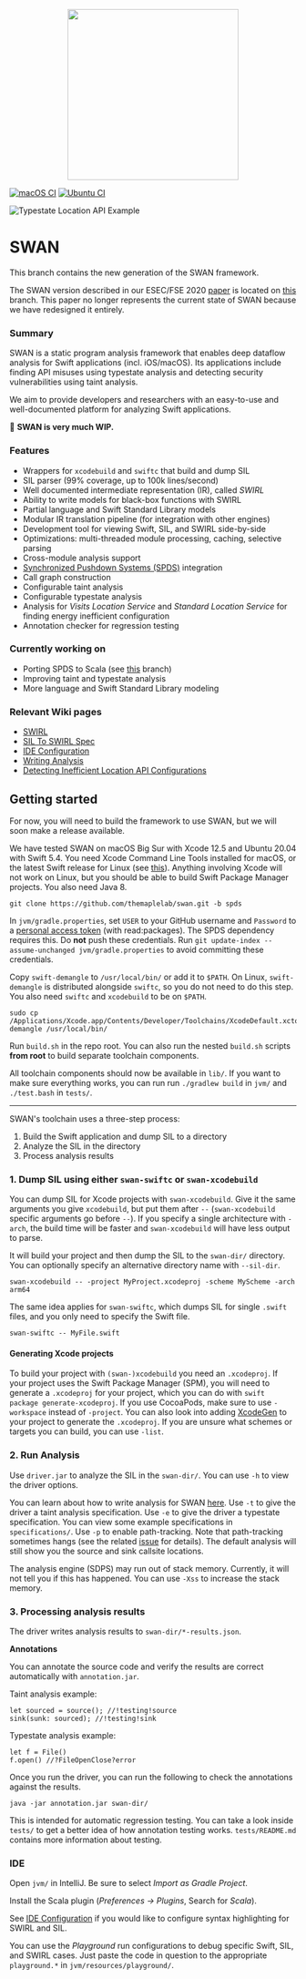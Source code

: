 <p align="center">
<img src="https://karimali.ca/resources/images/projects/swan.png" width="300">
</p>


[![macOS CI](https://github.com/themaplelab/swan/actions/workflows/macOS.yml/badge.svg)](https://github.com/themaplelab/swan/actions/workflows/macOS.yml) [![Ubuntu CI](https://github.com/themaplelab/swan/actions/workflows/ubuntu.yml/badge.svg)](https://github.com/themaplelab/swan/actions/workflows/ubuntu.yml)

![Typestate Location API Example](https://github.com/themaplelab/swan/blob/spds/doc/readme/example-typestate.gif)

# SWAN

This branch contains the new generation of the SWAN framework.

The SWAN version described in our ESEC/FSE 2020 [paper](https://karimali.ca/resources/papers/swan.pdf) is located on [this](https://github.com/themaplelab/swan/tree/2020) branch. This paper no longer represents the current state of SWAN because we have redesigned it entirely.

### Summary

SWAN is a static program analysis framework that enables deep dataflow analysis for Swift applications (incl. iOS/macOS). Its applications include finding API misuses using typestate analysis and detecting security vulnerabilities using taint analysis.

We aim to provide developers and researchers with an easy-to-use and well-documented platform for analyzing Swift applications.

:construction: **SWAN is very much WIP.**

### Features

- Wrappers for `xcodebuild` and `swiftc` that build and dump SIL
- SIL parser (99% coverage, up to 100k lines/second)
- Well documented intermediate representation (IR), called *SWIRL*
- Ability to write models for black-box functions with SWIRL
- Partial language and Swift Standard Library models
- Modular IR translation pipeline (for integration with other engines)
- Development tool for viewing Swift, SIL, and SWIRL side-by-side
- Optimizations: multi-threaded module processing, caching, selective parsing
- Cross-module analysis support
- [Synchronized Pushdown Systems (SPDS)](https://github.com/CodeShield-Security/SPDS) integration
- Call graph construction
- Configurable taint analysis
- Configurable typestate analysis
- Analysis for *Visits Location Service* and *Standard Location Service* for finding energy inefficient configuration
- Annotation checker for regression testing

### Currently working on

- Porting SPDS to Scala (see [this](https://github.com/themaplelab/swan/tree/port) branch)
- Improving taint and typestate analysis
- More language and Swift Standard Library modeling

### Relevant Wiki pages

- [SWIRL](https://github.com/themaplelab/swan/wiki/SWIRL)
- [SIL To SWIRL Spec](https://github.com/themaplelab/swan/wiki/SIL-To-SWIRL-Spec)
- [IDE Configuration](https://github.com/themaplelab/swan/wiki/IDE-Configuration)
- [Writing Analysis](https://github.com/themaplelab/swan/wiki/Writing-Analysis)
- [Detecting Inefficient Location API Configurations](https://github.com/themaplelab/swan/wiki/Detecting-Inefficient-Location-API-Configurations)

## Getting started

For now, you will need to build the framework to use SWAN, but we will soon make a release available.

We have tested SWAN on macOS Big Sur with Xcode 12.5 and Ubuntu 20.04 with Swift 5.4. You need Xcode Command Line Tools installed for macOS, or the latest Swift release for Linux (see [this](https://linuxconfig.org/how-to-install-swift-on-ubuntu-20-04)). Anything involving Xcode will not work on Linux, but you should be able to build Swift Package Manager projects. You also need Java 8.

```
git clone https://github.com/themaplelab/swan.git -b spds
```

In `jvm/gradle.properties`, set `USER` to your GitHub username and `Password` to a [personal access token](https://docs.github.com/en/github/authenticating-to-github/creating-a-personal-access-token) (with read:packages). The SPDS dependency requires this. Do **not** push these credentials. Run `git update-index --assume-unchanged jvm/gradle.properties` to avoid committing these credentials.

Copy `swift-demangle` to `/usr/local/bin/` or add it to `$PATH`. On Linux, `swift-demangle` is distributed alongside `swiftc`, so you do not need to do this step. You also need `swiftc` and `xcodebuild` to be on `$PATH`.

```
sudo cp /Applications/Xcode.app/Contents/Developer/Toolchains/XcodeDefault.xctoolchain/usr/bin/swift-demangle /usr/local/bin/
```

Run `build.sh` in the repo root. You can also run the nested `build.sh` scripts **from root** to build separate toolchain components.

All toolchain components should now be available in `lib/`. If you want to make sure everything works, you can run run `./gradlew build` in `jvm/` and `./test.bash` in `tests/`.

------

SWAN's toolchain uses a three-step process:

1. Build the Swift application and dump SIL to a directory
2. Analyze the SIL in the directory
3. Process analysis results

### 1. Dump SIL using either `swan-swiftc` or `swan-xcodebuild`

You can dump SIL for Xcode projects with `swan-xcodebuild`. Give it the same arguments you give `xcodebuild`, but put them after `--` (`swan-xcodebuild` specific arguments go before `--`). If you specify a single architecture with `-arch`, the build time will be faster and `swan-xcodebuild` will have less output to parse.

It will build your project and then dump the SIL to the `swan-dir/` directory. You can optionally specify an alternative directory name with `--sil-dir`.

```
swan-xcodebuild -- -project MyProject.xcodeproj -scheme MyScheme -arch arm64
```

The same idea applies for `swan-swiftc`, which dumps SIL for single `.swift` files, and you only need to specify the Swift file.

```
swan-swiftc -- MyFile.swift
```

#### Generating Xcode projects

To build your project with `(swan-)xcodebuild` you need an `.xcodeproj`. If your project uses the Swift Package Manager (SPM), you will need to generate a `.xcodeproj` for your project, which you can do with `swift package generate-xcodeproj`. If you use CocoaPods, make sure to use `-workspace` instead of `-project`. You can also look into adding [XcodeGen](https://github.com/yonaskolb/XcodeGen) to your project to generate the `.xcodeproj`. If you are unsure what schemes or targets you can build, you can use `-list`.

### 2. Run Analysis

Use `driver.jar` to analyze the SIL in the `swan-dir/`. You can use `-h` to view the driver options.

You can learn about how to write analysis for SWAN [here](https://github.com/themaplelab/swan/wiki/Writing-Analysis). Use `-t` to give the driver a taint analysis specification. Use `-e` to give the driver a typestate specification. You can view some example specifications in `specifications/`. Use `-p` to enable path-tracking. Note that path-tracking sometimes hangs (see the related [issue](https://github.com/CodeShield-Security/SPDS/issues/26#issuecomment-882852532) for details). The default analysis will still show you the source and sink callsite locations.

The analysis engine (SDPS) may run out of stack memory. Currently, it will not tell you if this has happened. You can use `-Xss` to increase the stack memory.

### 3. Processing analysis results

The driver writes analysis results to `swan-dir/*-results.json`.

**Annotations**

You can annotate the source code and verify the results are correct automatically with `annotation.jar`.

Taint analysis example:

```
let sourced = source(); //!testing!source
sink(sunk: sourced); //!testing!sink
```

Typestate analysis example:

```
let f = File()
f.open() //?FileOpenClose?error
```

Once you run the driver, you can run the following to check the annotations against the results.

```
java -jar annotation.jar swan-dir/
```

This is intended for automatic regression testing. You can take a look inside `tests/` to get a better idea of how annotation testing works. `tests/README.md` contains more information about testing.

### IDE

Open `jvm/` in IntelliJ. Be sure to select *Import as Gradle Project*.

Install the Scala plugin (*Preferences -> Plugins*, Search for *Scala*).

See [IDE Configuration](https://github.com/themaplelab/swan/wiki/IDE-Configuration) if you would like to configure syntax highlighting for SWIRL and SIL.

You can use the *Playground* run configurations to debug specific Swift, SIL, and SWIRL cases. Just paste the code in question to the appropriate `playground.*` in `jvm/resources/playground/`.
